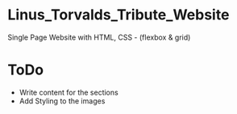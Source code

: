# Linus_Torvalds_Tribute_Website
Single Page Website with HTML, CSS - (flexbox  &amp; grid)

# ToDo
- Write content for the sections
- Add Styling to the images
